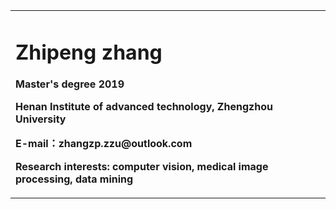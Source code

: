 <table border="0">
  <tr>
    <td width="75%">
      <h1>Zhipeng zhang</h1>
      <p><b>Master's degree 2019</b></p>
      <p><b>Henan Institute of advanced technology, Zhengzhou University</b></p>
      <p><b>E-mail：zhangzp.zzu@outlook.com</b></p>
      <p><b>Research interests: computer vision, medical image processing, data mining</b></p>     
    </td>
  </tr>
</table>
